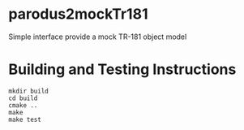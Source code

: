 # parodus2mockTr181

Simple interface provide a mock TR-181 object model

# Building and Testing Instructions

```
mkdir build
cd build
cmake ..
make
make test
```
